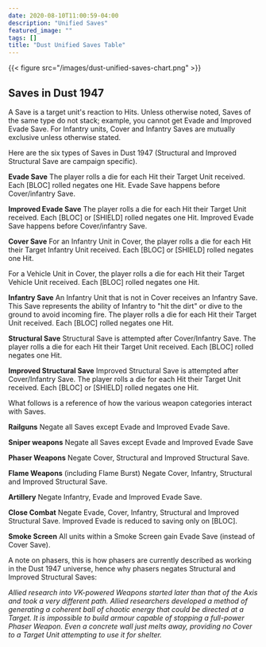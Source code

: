```yaml
---
date: 2020-08-10T11:00:59-04:00
description: "Unified Saves"
featured_image: ""
tags: []
title: "Dust Unified Saves Table"
---
```


{{< figure src="/images/dust-unified-saves-chart.png" >}}

## Saves in Dust 1947

A Save is a target unit's reaction to Hits. Unless otherwise noted, Saves of the same type do not stack; example, you cannot get Evade and Improved Evade Save. For Infantry units, Cover and Infantry Saves are mutually exclusive unless otherwise stated.

Here are the six types of Saves in Dust 1947 (Structural and Improved Structural Save are campaign specific).

**Evade Save**
The player rolls a die for each Hit their Target Unit received. Each [BLOC] rolled negates one Hit. Evade Save happens before Cover/infantry Save.

**Improved Evade Save**
The player rolls a die for each Hit their Target Unit received. Each [BLOC] or [SHIELD] rolled negates one Hit. Improved Evade Save happens before Cover/infantry Save.

**Cover Save**
For an Infantry Unit in Cover, the player rolls a die for each Hit their Target Infantry Unit received. Each [BLOC] or [SHIELD] rolled negates one Hit.

For a Vehicle Unit in Cover, the player rolls a die for each Hit their Target Vehicle Unit received. Each [BLOC] rolled negates one Hit.

**Infantry Save**
An Infantry Unit that is not in Cover receives an Infantry Save. This Save represents the ability of Infantry to "hit the dirt" or dive to the ground to avoid incoming fire. The player rolls a die for each Hit their Target Unit received. Each [BLOC] rolled negates one Hit.

**Structural Save**
Structural Save is attempted after Cover/Infantry Save. The player rolls a die for each Hit their Target Unit received. Each [BLOC] rolled negates one Hit.

**Improved Structural Save**
Improved Structural Save is attempted after Cover/Infantry Save. The player rolls a die for each Hit their Target Unit received. Each [BLOC] or [SHIELD] rolled negates one Hit.

What follows is a reference of how the various weapon categories interact with Saves.

**Railguns**
Negate all Saves except Evade and Improved Evade Save.

**Sniper weapons**
Negate all Saves except Evade and Improved Evade Save

**Phaser Weapons**
Negate Cover, Structural and Improved Structural Save.

**Flame Weapons** (including Flame Burst)
Negate Cover, Infantry, Structural and Improved Structural Save.

**Artillery**
Negate Infantry, Evade and Improved Evade Save.

**Close Combat**
Negate Evade, Cover, Infantry, Structural and Improved Structural Save.  Improved Evade is reduced to saving only on [BLOC].


**Smoke Screen**
All units within a Smoke Screen gain Evade Save (instead of Cover Save).





A note on phasers, this is how phasers are currently described as working in the Dust 1947 universe, hence why phasers negates Structural and Improved Structural Saves:

*Allied research into VK-powered Weapons started later than that of the Axis and took a very different path. Allied researchers developed a method of generating a coherent ball of chaotic energy that could be directed at a Target. It is impossible to build armour capable of stopping a full-power Phaser Weapon. Even a concrete wall just melts away, providing no Cover to a Target Unit attempting to use it for shelter.*
